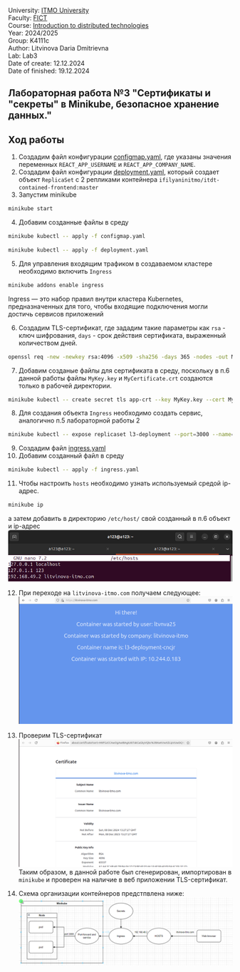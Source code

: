 University: [ITMO University](https://itmo.ru/ru/) \
Faculty: [FICT](https://fict.itmo.ru) \
Course: [Introduction to distributed technologies](https://github.com/itmo-ict-faculty/introduction-to-distributed-technologies) \
Year: 2024/2025 \
Group: K4111c \
Author: Litvinova Daria Dmitrievna \
Lab: Lab3 \
Date of create: 12.12.2024 \
Date of finished: 19.12.2024
## Лабораторная работа №3 "Сертификаты и "секреты" в Minikube, безопасное хранение данных."
## Ход работы
1. Создадим файл конфигурации [configmap.yaml](./configmap.yaml), где указаны значения переменных `REACT_APP_USERNAME` и `REACT_APP_COMPANY_NAME`. 
2. Создадим файл конфигурации [deployment.yaml](./deployment.yaml), который создает объект `ReplicaSet` с 2 репликами контейнера `ifilyaninitmo/itdt-contained-frontend:master`
3. Запустим minikube
```bash
minikube start
```
4. Добавим созданные файлы в среду 
```bash
minikube kubectl -- apply -f configmap.yaml
```
```bash 
minikube kubectl -- apply -f deployment.yaml
```
5. Для управления входящим трафиком в создаваемом кластере необходимо включить `Ingress`
```bash
minikube addons enable ingress
```
Ingress — это набор правил внутри кластера Kubernetes, предназначенных для того, чтобы входящие подключения могли достичь сервисов приложений

6. Создадим TLS-сертификат, где зададим такие параметры как `rsa` - ключ шифрования, `days` - срок действия сертификата, выраженный количеством дней. 
```bash
openssl req -new -newkey rsa:4096 -x509 -sha256 -days 365 -nodes -out MyCertificate.crt -keyout MyKey.key -subj "/CN=litvinova-itmo.com"
```
7. Добавим созданые файлы для сертификата в среду, поскольку в п.6 данной работы файлы `MyKey.key` и `MyCertificate.crt` создаются только в рабочей директории.
```bash
minikube kubectl -- create secret tls app-crt --key MyKey.key --cert MyCertificate.crt
```
8. Для создания объекта `Ingress` необходимо создать сервис, аналогично п.5 лабораторной работы 2
```bash
minikube kubectl -- expose replicaset l3-deployment --port=3000 --name=l3-service --type=ClusterIP
```
9. Создадим файл [ingress.yaml](./ingress.yaml)
10. Добавим созданный файл в среду 
```bash
minikube kubectl -- apply -f ingress.yaml
```
11. Чтобы настроить `hosts` необходимо узнать используемый средой ip-адрес.
```bash 
minikube ip
```
а затем добавить в директорию `/etc/host/` свой созданный в п.6 объект и ip-адрес
![image](./images/ip.png)

12. При переходе на `litvinova-itmo.com` получаем следующее:
![image](./images/litvinova-itmo.png)
13. Проверим TLS-сертификат
![image](./images/crt.png)
Таким образом, в данной работе был сгенерирован, импортирован в `minikube` и проверен на наличие в веб приложении TLS-сертификат.

14. Схема организации контейнеров предстпвлена ниже:
![image](./images/draw_lab3.png)

